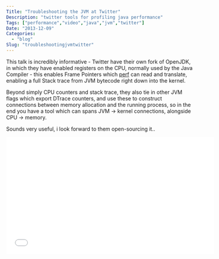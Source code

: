 ```yaml
---
Title: "Troubleshooting the JVM at Twitter"
Description: "twitter tools for profiling java performance"
Tags: ["performance","video","java","jvm","twitter"]
Date: "2013-12-09"
Categories:
  - "blog"
Slug: "troubleshootingjvmtwitter"
---
```


This talk is incredibly informative - Twitter have their own fork of OpenJDK, in which they have enabled registers on the CPU, normally used by the Java Compiler - this enables Frame Pointers which [perf](https://perf.wiki.kernel.org/index.php/Main_Page) can read and translate, enabling a full Stack trace from JVM bytecode right down into the kernel. 

Beyond simply CPU counters and stack trace, they also tie in other JVM flags which export DTrace counters, and use these to construct connections between memory allocation and the running process, so in the end you have a tool which can spans JVM -> kernel connections, alongside CPU -> memory.

Sounds very useful, i look forward to them open-sourcing it..

<iframe width="560" height="315" src="//www.youtube.com/embed/Yg6_ulhwLw0?rel=0" frameborder="0" allowfullscreen></iframe>

